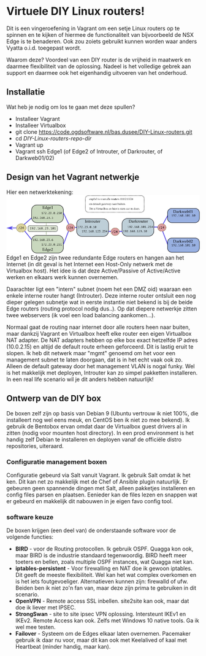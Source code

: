# Virtuele DIY Linux routers!
Dit is een vingeroefening in Vagrant om een setje Linux routers op te spinnen en te kijken of hiermee de functionaliteit van bijvoorbeeld de NSX Edge is te benaderen. Ook zou zoiets gebruikt kunnen worden waar anders Vyatta o.i.d. toegepast wordt.

Waarom deze? Voordeel van een DIY router is de vrijheid in maatwerk en daarmee flexibiliteit van de oplossing. Nadeel is het volledige gebrek aan support en daarmee ook het eigenhandig uitvoeren van het onderhoud.

## Installatie
Wat heb je nodig om los te gaan met deze spullen?
* Installeer Vagrant
* Installeer Virtualbox
* git clone https://code.ogdsoftware.nl/bas.dusee/DIY-Linux-routers.git
* cd *DIY-Linux-routers-repo-dir*
* Vagrant up
* Vagrant ssh Edge1 (of Edge2 of Introuter, of Darkrouter, of Darkweb01/02)

## Design van het Vagrant netwerkje
Hier een netwerktekening:
![Netwerktekening](./documentatie/netwerktekening.png)
Edge1 en Edge2 zijn twee redundante Edge routers en hangen aan het Internet (in dit geval is het Internet een Host-Only netwerk met de Virtualbox host). Het idee is dat deze Active/Passive of Active/Active werken en elkaars werk kunnen overnemen.

Daarachter ligt een "intern" subnet (noem het een DMZ oid) waaraan een enkele interne router hangt (Introuter). Deze interne router ontsluit een nog dieper gelegen subnetje wat in eerste instantie niet bekend is bij de beide Edge routers (routing protocol nodig dus..). Op dat diepere netwerkje zitten twee webservers (ik voel een load balancing aankomen...).

Normaal gaat de routing naar internet door alle routers heen naar buiten, maar dankzij Vagrant en Virtualbox heeft elke router een eigen Virtualbox NAT adapter. De NAT adapters hebben op elke box exact hetzelfde IP adres (10.0.2.15) en altijd de default route erheen geforceerd. Dit is lastig eruit te slopen. Ik heb dit netwerk maar "mgmt" genoemd om het voor een management subnet te laten doorgaan, dat is in het echt vaak ook zo. Alleen de default gateway door het management VLAN is nogal funky. Wel is het makkelijk met deployen, Introuter kan zo simpel pakketten installeren. In een real life scenario wil je dit anders hebben natuurlijk!

## Ontwerp van de DIY box
De boxen zelf zijn op basis van Debian 9 (Ubuntu vertrouw ik niet 100%, die installeert nog wel eens meuk, en CentOS ben ik niet zo mee bekend). Ik gebruik de Bentobox ervan omdat daar de Virtualbox guest drivers al in zitten (nodig voor mounten host directory). In een prod environment is het handig zelf Debian te installeren en deployen vanaf de officiële distro repositories, uiteraard.

### Configuratie management boxen
Configuratie gebeurd via Salt vanuit Vagrant. Ik gebruik Salt omdat ik het ken. Dit kan net zo makkelijk met de Chef of Ansible plugin natuurlijk. Er gebeuren geen spannende dingen met Salt, alleen pakketjes installeren en config files parsen en plaatsen. Eenieder kan de files lezen en snappen wat er gebeurd en makkelijk dit nabouwen in je eigen favo config tool.

### software keuze
De boxen krijgen (een deel van) de onderstaande software voor de volgende functies:
* **BIRD** - voor de Routing protocollen. Ik gebruik OSPF. Quagga kon ook, maar BIRD is de industrie standaard tegenwoordig. BIRD heeft meer toeters en bellen, zoals multiple OSPF instances, wat Quagga niet kan.
* **iptables-persistent** - Voor firewalling en NAT doe ik gewoon iptables. Dit geeft de meeste flexibiliteit. Wel kan het wat complex overkomen en is het iets foutgevoeliger. Alternatieven kunnen zijn: firewalld of ufw. Beiden ben ik niet zo'n fan van, maar deze zijn prima te gebruiken in dit scenario.
* **OpenVPN** - Remote access SSL inbellen. site2site kan ook, maar dat doe ik liever met IPSEC.
* **StrongSwan** - site to site ipsec VPN oplossing. Intersteunt IKEv1 en IKEv2. Remote Access kan ook. Zelfs met Windows 10 native tools. Ga ik wel mee testen.
* **Failover** - Systeem om de Edges elkaar laten overnemen. Pacemaker gebruik ik daar nu voor, maar dit kan ook met Keelalived of kaal met Heartbeat (minder handig, maar kan).
